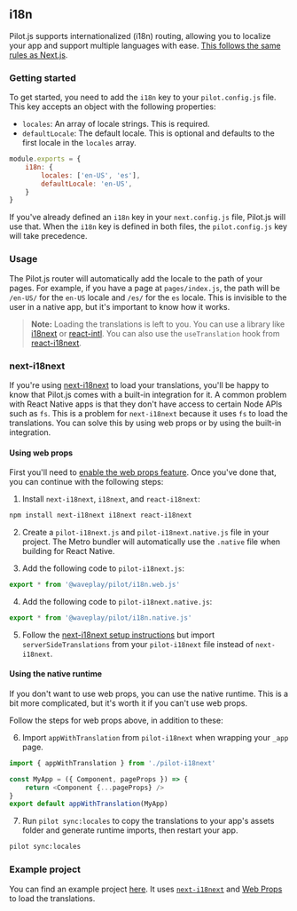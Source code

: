 ## i18n

Pilot.js supports internationalized (i18n) routing, allowing you to localize your app and support multiple languages with ease. [This follows the same rules as Next.js](https://nextjs.org/docs/advanced-features/i18n-routing#limits-for-the-i18n-config).

### Getting started

To get started, you need to add the `i18n` key to your `pilot.config.js` file. This key accepts an object with the following properties:

- `locales`: An array of locale strings. This is required.
- `defaultLocale`: The default locale. This is optional and defaults to the first locale in the `locales` array.

```js
module.exports = {
	i18n: {
		locales: ['en-US', 'es'],
		defaultLocale: 'en-US',
	}
}
```

If you've already defined an `i18n` key in your `next.config.js` file, Pilot.js will use that. When the `i18n` key is defined in both files, the `pilot.config.js` key will take precedence.

### Usage

The Pilot.js router will automatically add the locale to the path of your pages. For example, if you have a page at `pages/index.js`, the path will be `/en-US/` for the `en-US` locale and `/es/` for the `es` locale. This is invisible to the user in a native app, but it's important to know how it works.

> **Note:** Loading the translations is left to you. You can use a library like [i18next](https://www.i18next.com/) or [react-intl](https://formatjs.io/docs/react-intl/). You can also use the `useTranslation` hook from [react-i18next](https://react.i18next.com/).

### next-i18next

If you're using [next-i18next](https://github.com/i18next/next-i18next) to load your translations, you'll be happy to know that Pilot.js comes with a built-in integration for it. A common problem with React Native apps is that they don't have access to certain Node APIs such as `fs`. This is a problem for `next-i18next` because it uses `fs` to load the translations. You can solve this by using web props or by using the built-in integration.

#### Using web props

First you'll need to [enable the web props feature](/docs/web-props.md). Once you've done that, you can continue with the following steps:

1. Install `next-i18next`, `i18next`, and `react-i18next`:

```bash
npm install next-i18next i18next react-i18next
```

2. Create a `pilot-i18next.js` and `pilot-i18next.native.js` file in your project. The Metro bundler will automatically use the `.native` file when building for React Native.

3. Add the following code to `pilot-i18next.js`:

```js
export * from '@waveplay/pilot/i18n.web.js'
```

4. Add the following code to `pilot-i18next.native.js`:

```js
export * from '@waveplay/pilot/i18n.native.js'
```

5. Follow the [next-i18next setup instructions](https://github.com/i18next/next-i18next) but import `serverSideTranslations` from your `pilot-i18next` file instead of `next-i18next`.

#### Using the native runtime

If you don't want to use web props, you can use the native runtime. This is a bit more complicated, but it's worth it if you can't use web props.

Follow the steps for web props above, in addition to these:

6. Import `appWithTranslation` from `pilot-i18next` when wrapping your `_app` page.

```js
import { appWithTranslation } from './pilot-i18next'

const MyApp = ({ Component, pageProps }) => {
	return <Component {...pageProps} />
}
export default appWithTranslation(MyApp)
```

7. Run `pilot sync:locales` to copy the translations to your app's assets folder and generate runtime imports, then restart your app.

```bash
pilot sync:locales
```

### Example project

You can find an example project [here](/examples/locales). It uses [`next-i18next`](https://github.com/i18next/next-i18next) and [Web Props](/docs/web-props.md) to load the translations.
